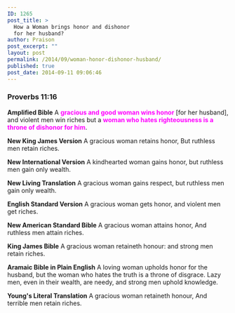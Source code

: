 ```yaml
---
ID: 1265
post_title: >
  How a Woman brings honor and dishonor
  for her husband?
author: Praison
post_excerpt: ""
layout: post
permalink: /2014/09/woman-honor-dishonor-husband/
published: true
post_date: 2014-09-11 09:06:46
---
```

<h3><strong>Proverbs 11:16</strong></h3>
<strong>Amplified Bible</strong>
A <span style="color: #ff00ff;"><strong>gracious and good woman wins honor</strong></span> [for her husband], and violent men win riches but a <span style="color: #ff00ff;"><strong>woman who hates righteousness is a throne of dishonor for him</strong></span>.

<strong>New King James Version</strong>
A gracious woman retains honor,
But ruthless men retain riches.

<strong>New International Version</strong>
A kindhearted woman gains honor, but ruthless men gain only wealth.

<strong>New Living Translation</strong>
A gracious woman gains respect, but ruthless men gain only wealth.

<strong>English Standard Version</strong>
A gracious woman gets honor, and violent men get riches.

<strong>New American Standard Bible</strong>
A gracious woman attains honor, And ruthless men attain riches.

<strong>King James Bible</strong>
A gracious woman retaineth honour: and strong men retain riches.

<strong>Aramaic Bible in Plain English</strong>
A loving woman upholds honor for the husband, but the woman who hates the truth is a throne of disgrace. Lazy men, even in their wealth, are needy, and strong men uphold knowledge.

<strong>Young's Literal Translation</strong>
A gracious woman retaineth honour, And terrible men retain riches.
